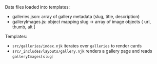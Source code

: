Data files loaded into templates:

- galleries.json: array of gallery metadata (slug, title, description)
- galleryImages.js: object mapping slug -> array of image objects { url, thumb, alt }

Templates:
- `src/galleries/index.njk` iterates over `galleries` to render cards
- `src/_includes/layouts/gallery.njk` renders a gallery page and reads `galleryImages[slug]`
